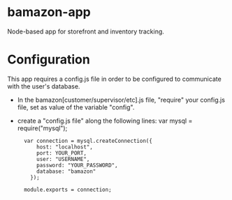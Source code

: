 # bamazon-app
Node-based app for storefront and inventory tracking.
# Configuration
This app requires a config.js file in order to be configured to communicate with the user's database.
* In the bamazon[customer/supervisor/etc].js file, "require" your config.js file, set as value of the variable "config".
* create a "config.js file" along the following lines:
        var mysql = require("mysql");

        var connection = mysql.createConnection({
            host: "localhost",
            port: YOUR_PORT,
            user: "USERNAME",
            password: "YOUR_PASSWORD",
            database: "bamazon"
          });

        module.exports = connection;
